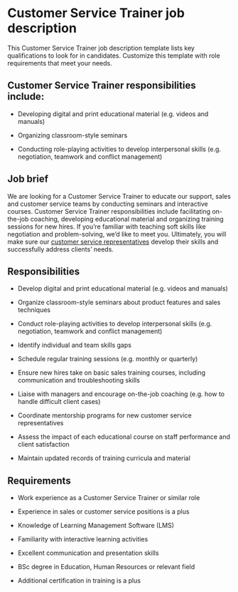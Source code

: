 # Customer Service Trainer job description
This Customer Service Trainer job description template lists key qualifications to look for in candidates. Customize this template with role requirements that meet your needs.


## Customer Service Trainer responsibilities include:
* Developing digital and print educational material (e.g. videos and manuals)

* Organizing classroom-style seminars

* Conducting role-playing activities to develop interpersonal skills (e.g. negotiation, teamwork and conflict management)


## Job brief

We are looking for a Customer Service Trainer to educate our support, sales and customer service teams by conducting seminars and interactive courses.
Customer Service Trainer responsibilities include facilitating on-the-job coaching, developing educational material and organizing training sessions for new hires. If you’re familiar with teaching soft skills like negotiation and problem-solving, we’d like to meet you.
Ultimately, you will make sure our <a href="https://resources.workable.com/customer-service-representative-job-description" target="_blank" rel="noopener">customer service representatives</a> develop their skills and successfully address clients’ needs.


## Responsibilities

* Develop digital and print educational material (e.g. videos and manuals)

* Organize classroom-style seminars about product features and sales techniques

* Conduct role-playing activities to develop interpersonal skills (e.g. negotiation, teamwork and conflict management)

* Identify individual and team skills gaps

* Schedule regular training sessions (e.g. monthly or quarterly)

* Ensure new hires take on basic sales training courses, including communication and troubleshooting skills

* Liaise with managers and encourage on-the-job coaching (e.g. how to handle difficult client cases)

* Coordinate mentorship programs for new customer service representatives

* Assess the impact of each educational course on staff performance and client satisfaction

* Maintain updated records of training curricula and material


## Requirements

* Work experience as a Customer Service Trainer or similar role

* Experience in sales or customer service positions is a plus

* Knowledge of Learning Management Software (LMS)

* Familiarity with interactive learning activities

* Excellent communication and presentation skills

* BSc degree in Education, Human Resources or relevant field

* Additional certification in training is a plus
